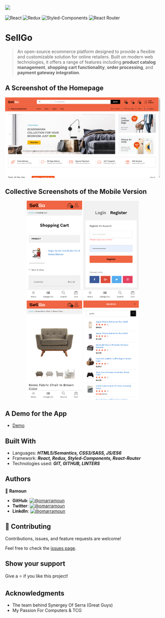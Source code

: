 [![](https://img.shields.io/static/v1?label=BY&message=RAMOUN&color=birghtgreen)](https://ramoun.me)

![React](https://img.shields.io/badge/-React-1f1f1f?logo=react&logoColor=61DAFB&style=for-the-badge)
![Redux](https://img.shields.io/badge/redux-%23593d88.svg?style=for-the-badge&logo=redux&logoColor=white)
![Styled-Components](https://img.shields.io/badge/Styled_Components-fbfbfb?style=for-the-badge&logo=styled-components&logoColor=DB7093)
![React Router](https://img.shields.io/badge/React_Router-CA4245?style=for-the-badge&logo=react-router&logoColor=white)

# SellGo

> An open-source ecommerce platform designed to provide a flexible and customizable solution for online retailers. Built on modern web technologies, it offers a range of features including **product catalog management**, **shopping cart functionality**, **order processing**, and **payment gateway integration**.

## A Screenshot of the Homepage

![screenshot](screenshots/sellgo-1.png)

## Collective Screenshots of the Mobile Version

<p align="center" justify="center">
  <img width="180px" height="320px" src="screenshots/sellgo-2.png" />
  <img width="180px" height="320px" src="screenshots/sellgo-3.png" />
  <img width="180px" height="320px" src="screenshots/sellgo-4.png" />
  <img width="180px" height="320px" src="screenshots/sellgo-5.png" />
</p>

## A Demo for the App

- [Demo](https://serra.omarramoun.com/)

## Built With

- Languages: _**HTML5/Semantics, CSS3/SASS, JS/ES6**_
- Framework: _**React, Redux, Styled-Components, React-Router**_
- Technologies used: _**GIT, GITHUB, LINTERS**_

## Authors

👤 **Ramoun**

- **GitHub**: [![@omarramoun](https://img.shields.io/github/followers/omarramoun?label=OmarRamoun&style=social)](https://github.com/omarramoun)
- **Twitter**: [![@omarramoun](https://img.shields.io/twitter/follow/omarramoun?label=OmarRamoun&style=social)](https://twitter.com/omarramoun)
- **LinkdIn**: [![@omarramoun](https://img.shields.io/github/followers/omarramoun?label=OmarRamoun&logo=linkedin&style=social)](https://www.linkedin.com/in/omarramoun/)

## 🤝 Contributing

Contributions, issues, and feature requests are welcome!

Feel free to check the [issues page](../../issues).

## Show your support

Give a ⭐️ if you like this project!

## Acknowledgments

- The team behind Synergey Of Serra (Great Guys)
- My Passion For Computers & TCG
